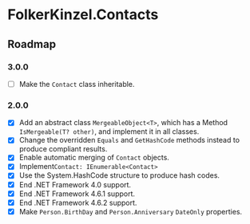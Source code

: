 ﻿# FolkerKinzel.Contacts
## Roadmap

### 3.0.0
- [ ] Make the `Contact` class inheritable.

### 2.0.0
- [x] Add an abstract class `MergeableObject<T>`, which has a Method `IsMergeable(T? other)`, and implement it in all classes. 
- [x] Change the overridden `Equals` and `GetHashCode` methods instead to produce compliant results.
- [x] Enable automatic merging of `Contact` objects.
- [x] Implement`Contact: IEnumerable<Contact>`
- [x] Use the System.HashCode structure to produce hash codes.
- [x] End .NET Framework 4.0 support.
- [x] End .NET Framework 4.6.1 support.
- [x] End .NET Framework 4.6.2 support.
- [x] Make `Person.BirthDay` and `Person.Anniversary`  `DateOnly` properties.
